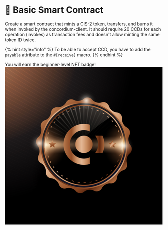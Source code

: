 # 💪 Basic Smart Contract

Create a smart contract that mints a CIS-2 token, transfers, and burns it when invoked by the concordium-client. It should require 20 CCDs for each operation (invokes) as transaction fees and doesn't allow minting the same token ID twice.&#x20;

{% hint style="info" %}
To be able to accept CCD, you have to add the `payable` attribute to the `#[receive]` macro.
{% endhint %}

You will earn the beginner-level NFT badge!  ![](../.gitbook/assets/bronze@4x-100.jpg)
